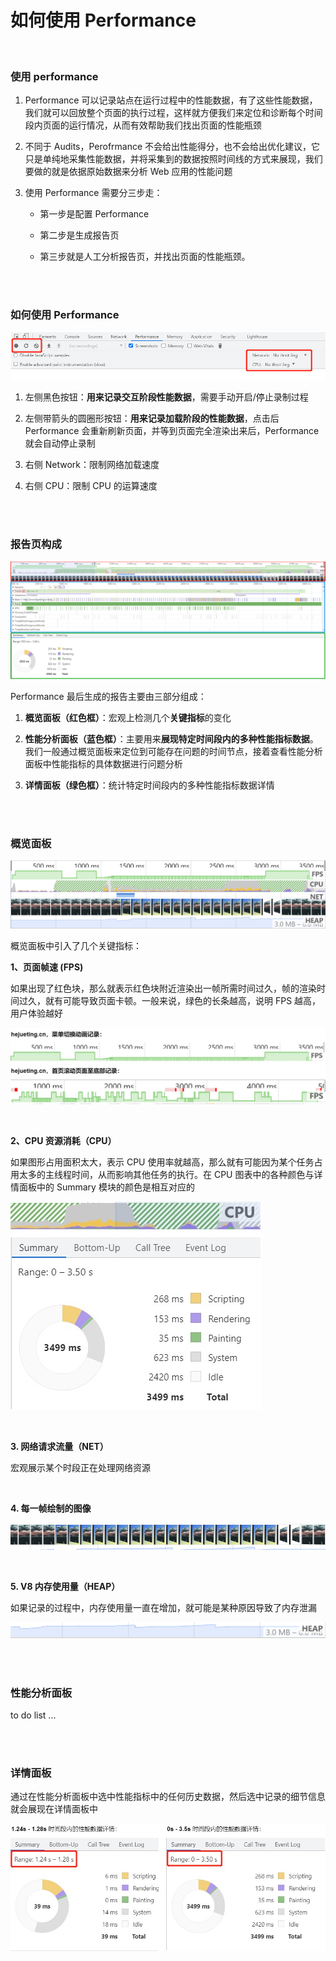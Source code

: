 # 如何使用 Performance

</br>

### 使用 performance

1. Performance 可以记录站点在运行过程中的性能数据，有了这些性能数据，我们就可以回放整个页面的执行过程，这样就方便我们来定位和诊断每个时间段内页面的运行情况，从而有效帮助我们找出页面的性能瓶颈

2. 不同于 Audits，Perofrmance 不会给出性能得分，也不会给出优化建议，它只是单纯地采集性能数据，并将采集到的数据按照时间线的方式来展现，我们要做的就是依据原始数据来分析 Web 应用的性能问题

3. 使用 Performance 需要分三步走：

    - 第一步是配置 Performance

    - 第二步是生成报告页

    - 第三步就是人工分析报告页，并找出页面的性能瓶颈。

</br>
</br>

### 如何使用 Performance

![use](./img/use.png)

1. 左侧黑色按钮：**用来记录交互阶段性能数据**，需要手动开启/停止录制过程

2. 左侧带箭头的圆圈形按钮：**用来记录加载阶段的性能数据**，点击后 Performance 会重新刷新页面，并等到页面完全渲染出来后，Performance 就会自动停止录制

3. 右侧 Network：限制网络加载速度

4. 右侧 CPU：限制 CPU 的运算速度

</br>
</br>

### 报告页构成

![constitute](./img/constitute.png)

Performance 最后生成的报告主要由三部分组成：

1. **概览面板（红色框）**：宏观上检测几个**关键指标**的变化

2. **性能分析面板（蓝色框）**：主要用来**展现特定时间段内的多种性能指标数据**。我们一般通过概览面板来定位到可能存在问题的时间节点，接着查看性能分析面板中性能指标的具体数据进行问题分析

3. **详情面板（绿色框）**：统计特定时间段内的多种性能指标数据详情

</br>
</br>

### 概览面板

![overview](./img/overview.png)

概览面板中引入了几个关键指标：

**1、页面帧速 (FPS)**

如果出现了红色块，那么就表示红色块附近渲染出一帧所需时间过久，帧的渲染时间过久，就有可能导致页面卡顿。一般来说，绿色的长条越高，说明 FPS 越高，用户体验越好

![/overview-fps](./img/overview-fps.jpg)

</br>

**2、CPU 资源消耗（CPU）**

如果图形占用面积太大，表示 CPU 使用率就越高，那么就有可能因为某个任务占用太多的主线程时间，从而影响其他任务的执行。在 CPU 图表中的各种颜色与详情面板中的 Summary 模块的颜色是相互对应的

![overview-cpu](./img/overview-cpu.jpg)

</br>

**3. 网络请求流量（NET）**

宏观展示某个时段正在处理网络资源

</br>

**4. 每一帧绘制的图像**

![overview-frame](./img/overview-frame.png)

</br>

**5. V8 内存使用量（HEAP）**

如果记录的过程中，内存使用量一直在增加，就可能是某种原因导致了内存泄漏

![overview-memory](./img/overview-memory.png)

</br>
</br>

### 性能分析面板

to do list ...

</br>
</br>

### 详情面板

通过在性能分析面板中选中性能指标中的任何历史数据，然后选中记录的细节信息就会展现在详情面板中

![details](./img/details.jpg)

</br>
</br>
